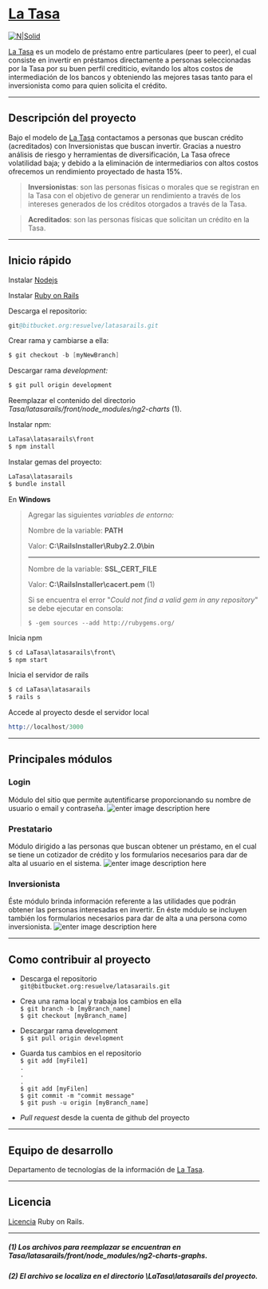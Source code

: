 
# [La Tasa](https://latasa.mx/ "La Tasa")
[![N|Solid](https://latasa.mx/images/logo.svg)](https://latasa.mx/images/logo.svg)

 [La Tasa](https://latasa.mx/ "La Tasa") es un modelo de préstamo entre particulares (peer to peer), el cual consiste en invertir en préstamos directamente a personas seleccionadas por la Tasa por su buen perfil crediticio, evitando los altos costos de intermediación de los bancos y obteniendo las mejores tasas tanto para el inversionista como para quien solicita el crédito.

---
## Descripción del proyecto
Bajo el modelo de   [La Tasa](https://latasa.mx/ "La Tasa") contactamos a personas que buscan crédito (acreditados) con Inversionistas que buscan invertir. Gracias a nuestro análisis de riesgo y herramientas de diversificación, La Tasa ofrece volatilidad baja; y debido a la eliminación de intermediarios con altos costos ofrecemos un rendimiento proyectado de hasta 15%.
>**Inversionistas**: son las personas físicas o morales que se registran en la Tasa con el objetivo de generar un rendimiento a través de los intereses generados de los créditos otorgados a través de la Tasa.

>**Acreditados**: son las personas físicas que solicitan un crédito en la Tasa.

---
## Inicio rápido

Instalar
[Nodejs]( https://nodejs.org/en/ "Nodejs")

Instalar
[Ruby on Rails](http://rubyonrails.org/ "Ruby on Rails")

Descarga el repositorio:
```s
git@bitbucket.org:resuelve/latasarails.git
```

Crear rama y cambiarse a ella:
```s
$ git checkout -b [myNewBranch]
```

Descargar rama *development:*
```s
$ git pull origin development
```

Reemplazar el contenido del directorio *Tasa/latasarails/front/node_modules/ng2-charts* (1).

Instalar npm:
```s
LaTasa\latasarails\front
$ npm install
```

Instalar gemas del proyecto:
```s
LaTasa\latasarails
$ bundle install
```


En **Windows**
> Agregar las siguientes *variables de entorno:*
>   
>  Nombre de la variable: **PATH** 
>  
>  Valor: **C:\RailsInstaller\Ruby2.2.0\bin**
>  
>  ---
>  
> Nombre de la variable: **SSL_CERT_FILE**
> 
> Valor: **C:\RailsInstaller\cacert.pem** (1)
>
> Si se encuentra el error "*Could not find a valid gem in any repository*" se debe ejecutar en consola:
> 
> `$ -gem sources --add http://rubygems.org/
`

Inicia npm
```s
$ cd LaTasa\latasarails\front\
$ npm start
```

Inicia el servidor de rails
```s
$ cd LaTasa\latasarails
$ rails s
```

Accede al proyecto desde el servidor local
```s
http://localhost/3000
```
---

## Principales módulos
### Login
Módulo del sitio que permite autentificarse proporcionando su nombre de usuario o email y contraseña.
![enter image description here](https://lh3.googleusercontent.com/-evyoh_NEmrg/WBu5ZugZqTI/AAAAAAAABAk/UtCTOu_KyBsS-LUk7q287dKyFGM4MbGyACLcB/s0/latasa_login.jpg "La Tasa | Login")
### Prestatario
Módulo dirigido a las personas que buscan obtener un préstamo, en el cual se tiene un cotizador de crédito  y los formularios necesarios para dar de alta al usuario en el sistema.
![enter image description here](https://lh3.googleusercontent.com/-Ed_MaG4uu14/WBu5eoLc3dI/AAAAAAAABAs/lZeVfzof5tkCiVI7eghms0UEh-d_J6KtQCLcB/s0/latasa_prestatario.jpg "La Tasa | Prestatario")
### Inversionista  
Éste módulo brinda información referente a las utilidades que podrán obtener las personas interesadas en invertir. En éste módulo se incluyen también los formularios necesarios para dar de alta a una persona como inversionista.
![enter image description here](https://lh3.googleusercontent.com/-wi9E0lvlSlk/WBu52g54IWI/AAAAAAAABA0/U2xsi98_3OwoPM2BwnIUw76oRQzii2xOgCLcB/s0/latasa_inversionista.png "La Tasa | Inversionista")

---
## Como contribuir al proyecto
* Descarga el repositorio  
`git@bitbucket.org:resuelve/latasarails.git
`


* Crea una rama local y trabaja los cambios en ella  
`$ git branch -b [myBranch_name]
`  
`$ git checkout [myBranch_name]
`


* Descargar rama development  
`$ git pull origin development
`  


* Guarda tus cambios en el repositorio  
`$ git add [myFile1]`  
`.`  
`.`  
`.`  
`$ git add [myFilen]`  
`$ git commit -m "commit message"`  
`$ git push -u origin [myBranch_name]`


* *Pull request* desde la cuenta de github del proyecto

---
## Equipo de desarrollo
Departamento de tecnologías de la información de [La Tasa](https://latasa.mx/ "La Tasa").

---
## Licencia
 [Licencia](https://opensource.org/licenses/MIT "Licencia") Ruby on Rails.

---
##### (1) Los archivos para reemplazar se encuentran en *Tasa/latasarails/front/node_modules/ng2-charts-graphs*.
##### (2) El archivo se localiza en el directorio *\LaTasa\latasarails* del proyecto.
